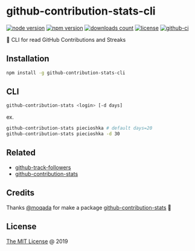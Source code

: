 # github-contribution-stats-cli

[![node version](https://img.shields.io/node/v/github-contribution-stats-cli.svg)](https://www.npmjs.com/package/github-contribution-stats-cli)
[![npm version](https://badge.fury.io/js/github-contribution-stats-cli.svg)](https://badge.fury.io/js/github-contribution-stats-cli)
[![downloads count](https://img.shields.io/npm/dt/github-contribution-stats-cli.svg)](https://www.npmjs.com/~piecioshka)
[![license](https://img.shields.io/npm/l/github-contribution-stats-cli.svg)](https://piecioshka.mit-license.org)
[![github-ci](https://github.com/piecioshka/github-contribution-stats-cli/actions/workflows/testing.yml/badge.svg)](https://github.com/piecioshka/github-contribution-stats-cli/actions/workflows/testing.yml)

:hammer: CLI for read GitHub Contributions and Streaks

## Installation

```bash
npm install -g github-contribution-stats-cli
```

## CLI

```bash
github-contribution-stats <login> [-d days]
```

ex.

```bash
github-contribution-stats piecioshka # default days=20
github-contribution-stats piecioshka -d 30
```

## Related

* [github-track-followers](https://github.com/piecioshka/github-track-followers)
* [github-contribution-stats](https://github.com/moqada/github-contribution-stats)

## Credits

Thanks [@moqada][1] for make a package [github-contribution-stats][2] :tada:

## License

[The MIT License](https://piecioshka.mit-license.org) @ 2019

[1]: https://github.com/moqada
[2]: https://github.com/moqada/github-contribution-stats
